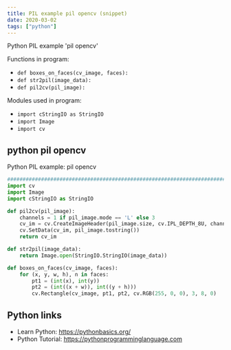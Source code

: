 ```yaml
---
title: PIL example pil opencv (snippet)
date: 2020-03-02
tags: ["python"]
---
```

Python PIL example 'pil opencv'

Functions in program: 
* `def boxes_on_faces(cv_image, faces):`
* `def str2pil(image_data):`
* `def pil2cv(pil_image):`

Modules used in program: 
* `import cStringIO as StringIO`
* `import Image`
* `import cv`

## python pil opencv

Python PIL example: pil opencv

```python
###################################################################################################
import cv
import Image
import cStringIO as StringIO

def pil2cv(pil_image):
    channels = 1 if pil_image.mode == 'L' else 3
    cv_im = cv.CreateImageHeader(pil_image.size, cv.IPL_DEPTH_8U, channels)
    cv.SetData(cv_im, pil_image.tostring())
    return cv_im

def str2pil(image_data):
    return Image.open(StringIO.StringIO(image_data))

def boxes_on_faces(cv_image, faces):
    for (x, y, w, h), n in faces:
        pt1 = (int(x), int(y))
        pt2 = (int((x + w)), int((y + h)))
        cv.Rectangle(cv_image, pt1, pt2, cv.RGB(255, 0, 0), 3, 8, 0)


```

## Python links

- Learn Python: https://pythonbasics.org/
- Python Tutorial: https://pythonprogramminglanguage.com
